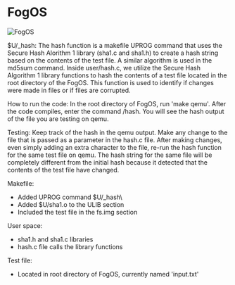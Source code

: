 # FogOS

![FogOS](docs/fogos.gif)

$U/_hash\:
	The hash function is a makefile UPROG command that uses the Secure Hash Alorithm 1 library (sha1.c and sha1.h) to create a hash string based on the contents of the test file. A similar algorithm is used in the md5sum command. Inside user/hash.c, we utilize the Secure Hash Algorithm 1 library functions to hash the contents of a test file located in the root directory of the FogOS. This function is used to identify if changes were made in files or if files are corrupted.

How to run the code:
	In the root directory of FogOS, run 'make qemu'. After the code compiles, enter the command /hash. You will see the hash output of the file you are testing on qemu.

Testing:
	Keep track of the hash in the qemu output. Make any change to the file that is passed as a parameter in the hash.c file. After making changes, even simply adding an extra character to the file, re-run the hash function for the same test file on qemu. The hash string for the same file will be completely different from the initial hash because it detected that the contents of the test file have changed.

Makefile:
-	Added UPROG command $U/_hash\
-	Added $U/sha1.o to the ULIB section
-	Included the test file in the fs.img section

User space:
-	sha1.h and sha1.c libraries
-	hash.c file calls the library functions

Test file:
-	Located in root directory of FogOS, currently named 'input.txt'
